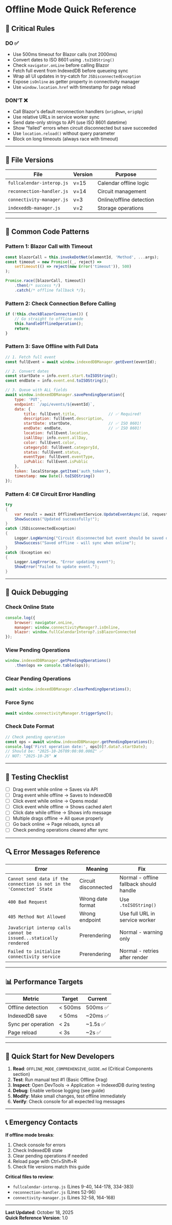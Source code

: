 # Offline Mode Quick Reference

## 🚨 Critical Rules

### DO ✅
- Use 500ms timeout for Blazor calls (not 2000ms)
- Convert dates to ISO 8601 using `.toISOString()`
- Check `navigator.onLine` before calling Blazor
- Fetch full event from IndexedDB before queueing sync
- Wrap all UI updates in try-catch for `JSDisconnectedException`
- Expose `isOnline` as getter property in connectivity manager
- Use `window.location.href` with timestamp for page reload

### DON'T ❌
- Call Blazor's default reconnection handlers (`origDown`, `origUp`)
- Use relative URLs in service worker sync
- Send date-only strings to API (use ISO 8601 datetime)
- Show "failed" errors when circuit disconnected but save succeeded
- Use `location.reload()` without query parameter
- Block on long timeouts (always race with timeout)

---

## 📁 File Versions

| File | Version | Purpose |
|------|---------|---------|
| `fullcalendar-interop.js` | v=15 | Calendar offline logic |
| `reconnection-handler.js` | v=14 | Circuit management |
| `connectivity-manager.js` | v=3 | Online/offline detection |
| `indexeddb-manager.js` | v=2 | Storage operations |

---

## 🔧 Common Code Patterns

### Pattern 1: Blazor Call with Timeout
```javascript
const blazorCall = this.invokeDotNet(elementId, 'Method', ...args);
const timeout = new Promise((_, reject) => 
    setTimeout(() => reject(new Error('timeout')), 500)
);

Promise.race([blazorCall, timeout])
    .then(/* success */)
    .catch(/* offline fallback */);
```

### Pattern 2: Check Connection Before Calling
```javascript
if (!this.checkBlazorConnection()) {
    // Go straight to offline mode
    this.handleOfflineOperation();
    return;
}
```

### Pattern 3: Save Offline with Full Data
```javascript
// 1. Fetch full event
const fullEvent = await window.indexedDBManager.getEvent(eventId);

// 2. Convert dates
const startDate = info.event.start.toISOString();
const endDate = info.event.end.toISOString();

// 3. Queue with ALL fields
await window.indexedDBManager.savePendingOperation({
    type: 'PUT',
    endpoint: `/api/events/${eventId}`,
    data: {
        title: fullEvent.title,              // ✅ Required!
        description: fullEvent.description,
        startDate: startDate,                // ✅ ISO 8601!
        endDate: endDate,                    // ✅ ISO 8601!
        location: fullEvent.location,
        isAllDay: info.event.allDay,
        color: fullEvent.color,
        categoryId: fullEvent.categoryId,
        status: fullEvent.status,
        eventType: fullEvent.eventType,
        isPublic: fullEvent.isPublic
    },
    token: localStorage.getItem('auth_token'),
    timestamp: new Date().toISOString()
});
```

### Pattern 4: C# Circuit Error Handling
```csharp
try
{
    var result = await OfflineEventService.UpdateEventAsync(id, request);
    ShowSuccess("Updated successfully!");
}
catch (JSDisconnectedException)
{
    Logger.LogWarning("Circuit disconnected but event should be saved offline");
    ShowSuccess("Saved offline - will sync when online");
}
catch (Exception ex)
{
    Logger.LogError(ex, "Error updating event");
    ShowError("Failed to update event.");
}
```

---

## 🐛 Quick Debugging

### Check Online State
```javascript
console.log({
    browser: navigator.onLine,
    manager: window.connectivityManager?.isOnline,
    blazor: window.fullCalendarInterop?.isBlazorConnected
});
```

### View Pending Operations
```javascript
window.indexedDBManager.getPendingOperations()
    .then(ops => console.table(ops));
```

### Clear Pending Operations
```javascript
await window.indexedDBManager.clearPendingOperations();
```

### Force Sync
```javascript
await window.connectivityManager.triggerSync();
```

### Check Date Format
```javascript
// Check pending operation
const ops = await window.indexedDBManager.getPendingOperations();
console.log('First operation date:', ops[0]?.data?.startDate);
// Should be: "2025-10-26T09:00:00.000Z" ✅
// NOT: "2025-10-26" ❌
```

---

## 🎯 Testing Checklist

- [ ] Drag event while online → Saves via API
- [ ] Drag event while offline → Saves to IndexedDB
- [ ] Click event while online → Opens modal
- [ ] Click event while offline → Shows cached alert
- [ ] Click date while offline → Shows info message
- [ ] Multiple drags offline → All queue properly
- [ ] Go back online → Page reloads, syncs all
- [ ] Check pending operations cleared after sync

---

## 🔍 Error Messages Reference

| Error | Meaning | Fix |
|-------|---------|-----|
| `Cannot send data if the connection is not in the 'Connected' State` | Circuit disconnected | Normal - offline fallback should handle |
| `400 Bad Request` | Wrong date format | Use `.toISOString()` |
| `405 Method Not Allowed` | Wrong endpoint | Use full URL in service worker |
| `JavaScript interop calls cannot be issued...statically rendered` | Prerendering | Normal - warning only |
| `Failed to initialize connectivity service` | Prerendering | Normal - retries after render |

---

## 📊 Performance Targets

| Metric | Target | Current |
|--------|--------|---------|
| Offline detection | < 500ms | 500ms ✅ |
| IndexedDB save | < 50ms | ~20ms ✅ |
| Sync per operation | < 2s | ~1.5s ✅ |
| Page reload | < 3s | ~2s ✅ |

---

## 🚀 Quick Start for New Developers

1. **Read**: `OFFLINE_MODE_COMPREHENSIVE_GUIDE.md` (Critical Components section)
2. **Test**: Run manual test #1 (Basic Offline Drag)
3. **Inspect**: Open DevTools → Application → IndexedDB during testing
4. **Debug**: Enable verbose logging (see guide)
5. **Modify**: Make small changes, test offline immediately
6. **Verify**: Check console for all expected log messages

---

## 📞 Emergency Contacts

**If offline mode breaks**:
1. Check console for errors
2. Check IndexedDB state
3. Clear pending operations if needed
4. Reload page with Ctrl+Shift+R
5. Check file versions match this guide

**Critical files to review**:
- `fullcalendar-interop.js` (Lines 9-40, 144-178, 334-383)
- `reconnection-handler.js` (Lines 52-96)
- `connectivity-manager.js` (Lines 32-58, 164-168)

---

**Last Updated**: October 18, 2025  
**Quick Reference Version**: 1.0
